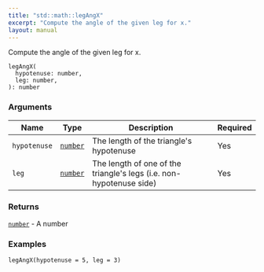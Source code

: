```yaml
---
title: "std::math::legAngX"
excerpt: "Compute the angle of the given leg for x."
layout: manual
---
```


Compute the angle of the given leg for x.



```kcl
legAngX(
  hypotenuse: number,
  leg: number,
): number
```

### Arguments

| Name | Type | Description | Required |
|----------|------|-------------|----------|
| `hypotenuse` | [`number`](/docs/kcl-std/types/std-types-number) | The length of the triangle's hypotenuse | Yes |
| `leg` | [`number`](/docs/kcl-std/types/std-types-number) | The length of one of the triangle's legs (i.e. non-hypotenuse side) | Yes |

### Returns

[`number`](/docs/kcl-std/types/std-types-number) - A number


### Examples

```kcl
legAngX(hypotenuse = 5, leg = 3)
```



